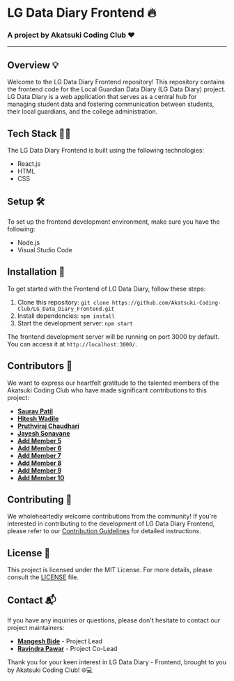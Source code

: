 # LG Data Diary Frontend 🔥

### A project by Akatsuki Coding Club ❤️

---

## Overview 💡

Welcome to the LG Data Diary Frontend repository! This repository contains the frontend code for the Local Guardian Data Diary (LG Data Diary) project. LG Data Diary is a web application that serves as a central hub for managing student data and fostering communication between students, their local guardians, and the college administration.

## Tech Stack 👩‍💻

The LG Data Diary Frontend is built using the following technologies:

- React.js
- HTML
- CSS

## Setup 🛠️

To set up the frontend development environment, make sure you have the following:

- Node.js
- Visual Studio Code

## Installation 🚀

To get started with the Frontend of LG Data Diary, follow these steps:

1. Clone this repository: `git clone https://github.com/Akatsuki-Coding-Club/LG_Data_Diary_Frontend.git`
2. Install dependencies: `npm install`
3. Start the development server: `npm start`

The frontend development server will be running on port 3000 by default. You can access it at `http://localhost:3000/`.

## Contributors 🌟

We want to express our heartfelt gratitude to the talented members of the Akatsuki Coding Club who have made significant contributions to this project:

- **[Saurav Patil](https://github.com/username)**
- **[Hitesh Wadile](https://github.com/username)**
- **[Pruthviraj Chaudhari](https://github.com/pruthviraj-chaudhari)**
- **[Jayesh Sonavane](https://github.com/jayeshsonavane2025)**
- **[Add Member 5](https://github.com/username)**
- **[Add Member 6](https://github.com/username)**
- **[Add Member 7](https://github.com/username)**
- **[Add Member 8](https://github.com/username)**
- **[Add Member 9](https://github.com/username)**
- **[Add Member 10](https://github.com/username)**

## Contributing 🤝

We wholeheartedly welcome contributions from the community! If you're interested in contributing to the development of LG Data Diary Frontend, please refer to our [Contribution Guidelines](CONTRIBUTING.md) for detailed instructions.

## License 📜

This project is licensed under the MIT License. For more details, please consult the [LICENSE](LICENSE) file.

## Contact 📬

If you have any inquiries or questions, please don't hesitate to contact our project maintainers:

- **[Mangesh Bide](https://github.com/username)** - Project Lead
- **[Ravindra Pawar](https://github.com/username)** - Project Co-Lead

Thank you for your keen interest in LG Data Diary - Frontend, brought to you by Akatsuki Coding Club! 🌐💻

